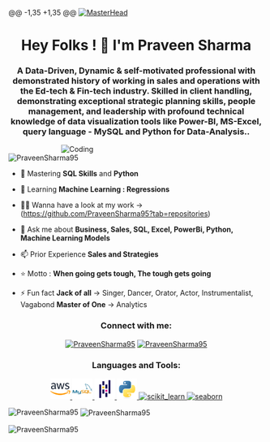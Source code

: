 @@ -1,35 +1,35 @@
[![MasterHead](https://www.omadahealth.com/hubfs/QuantifyingBehavior_Header_Animate_080818-1.gif)](https://PS.io)
<h1 align="center">Hey Folks ! 👋 I'm Praveen Sharma</h1>
<h3 align="center">A Data-Driven, Dynamic & self-motivated professional with demonstrated history of working in sales and operations with the Ed-tech & Fin-tech industry. Skilled in client handling, demonstrating exceptional strategic planning skills, people management, and leadership with profound technical knowledge of data visualization tools like Power-BI, MS-Excel, query language - MySQL and Python for Data-Analysis..</h3>
<img align="right" alt="Coding" width="400" src="https://blog.imarticus.org/wp-content/uploads/2019/05/daonline.gif">

<p align="left"> <img src="https://komarev.com/ghpvc/?username=aashish23-karn&label=Profile%20views&color=0e75b6&style=flat" alt="PraveenSharma95" /> </p>

- 🔭 Mastering **SQL Skills** and **Python**  

- 🌱 Learning **Machine Learning : Regressions**
  
- 👨‍💻 Wanna have a look at my work -> (https://github.com/PraveenSharma95?tab=repositories)
  
- 💬 Ask me about **Business, Sales, SQL, Excel, PowerBi, Python, Machine Learning Models**
  
- 📫 Prior Experience **Sales and Strategies**
  
- ⭐ Motto : **When going gets tough, The tough gets going**
  
- ⚡ Fun fact **Jack of all** -> Singer, Dancer, Orator, Actor, Instrumentalist, Vagabond
              **Master of One** -> Analytics

<h3 align="Center">Connect with me:</h3>
<p align="center">
<a href="https://www.linkedin.com/in/praveen-sharma-092985135/" target="blank"><img align="center" src="https://raw.githubusercontent.com/rahuldkjain/github-profile-readme-generator/master/src/images/icons/Social/linked-in-alt.svg" alt="PraveenSharma95" height="30" width="40" /></a>
<a href="https://www.hackerrank.com/praveen_sharma12?hr_r=1" target="blank"><img align="center" src="https://raw.githubusercontent.com/rahuldkjain/github-profile-readme-generator/master/src/images/icons/Social/hackerrank.svg" alt="PraveenSharma95" height="30" width="40" /></a>
  
<h3 align="center">Languages and Tools:</h3>
<p align="center"> <a href="https://aws.amazon.com" target="_blank" rel="noreferrer"> 
<img src="https://raw.githubusercontent.com/devicons/devicon/master/icons/amazonwebservices/amazonwebservices-original-wordmark.svg" alt="aws" width="40" height="40"/> </a> <a href="https://www.mysql.com/" target="_blank" rel="noreferrer"> 
<img src="https://raw.githubusercontent.com/devicons/devicon/master/icons/mysql/mysql-original-wordmark.svg" alt="mysql" width="40" height="40"/> </a>
<a href="https://pandas.pydata.org/" target="_blank" rel="noreferrer"> 
<img src="https://raw.githubusercontent.com/devicons/devicon/2ae2a900d2f041da66e950e4d48052658d850630/icons/pandas/pandas-original.svg" alt="pandas" width="40" height="40"/> </a> <a href="https://www.python.org" target="_blank" rel="noreferrer"> <img src="https://raw.githubusercontent.com/devicons/devicon/master/icons/python/python-original.svg" alt="python" width="40" height="40"/> </a> <a href="https://scikit-learn.org/" target="_blank" rel="noreferrer"> <img src="https://upload.wikimedia.org/wikipedia/commons/0/05/Scikit_learn_logo_small.svg" alt="scikit_learn" width="40" height="40"/> </a> <a href="https://seaborn.pydata.org/" target="_blank" rel="noreferrer"> <img src="https://seaborn.pydata.org/_images/logo-mark-lightbg.svg" alt="seaborn" width="40" height="40"/> </a> </p>



<p><img align="left" src="https://github-readme-stats.vercel.app/api/top-langs?username=PraveenSharma95&show_icons=true&locale=en&layout=compact" alt="PraveenSharma95" /></p>


<p>&nbsp;<img align="center" src="https://github-readme-stats.vercel.app/api?username=PraveenSharma95&show_icons=true&locale=en" alt="PraveenSharma95" /></p>


<p><img align="center" src="https://github-readme-streak-stats.herokuapp.com/?user=PraveenSharma95&" alt="PraveenSharma95" /></p>
